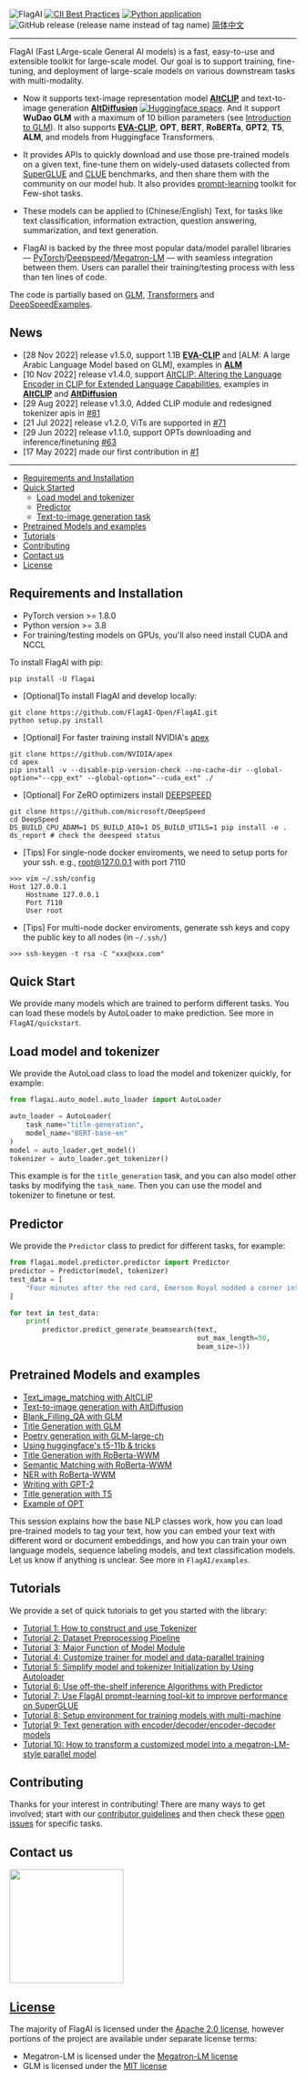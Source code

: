 ![FlagAI](logo.png)
[![CII Best Practices](https://bestpractices.coreinfrastructure.org/projects/6052/badge)](https://bestpractices.coreinfrastructure.org/projects/6052)
[![Python application](https://github.com/FlagAI-Open/FlagAI/actions/workflows/python-app.yml/badge.svg)](https://github.com/FlagAI-Open/FlagAI/actions/workflows/python-app.yml)
![GitHub release (release name instead of tag name)](https://img.shields.io/github/v/release/FlagAI-Open/FlagAI?include_prereleases&style=social)
[简体中文](README_zh.md)

--------------------------------------------------------------------------------


FlagAI (Fast LArge-scale General AI models) is a fast, easy-to-use and extensible toolkit for large-scale model. Our goal is to support training, fine-tuning, and deployment of large-scale models on various downstream tasks with multi-modality. 

* Now it supports text-image representation model [**AltCLIP**](https://github.com/FlagAI-Open/FlagAI/tree/master/examples/AltCLIP) and text-to-image generation [**AltDiffusion**](https://github.com/FlagAI-Open/FlagAI/tree/master/examples/AltDiffusion) [![Huggingface space](https://img.shields.io/badge/🤗-Huggingface%20Space-cyan.svg)](https://huggingface.co/spaces/BAAI/bilingual_stable_diffusion). And it support **WuDao GLM** with a maximum of 10 billion parameters (see [Introduction to GLM](/docs/GLM.md)). It also supports [**EVA-CLIP**](https://github.com/FlagAI-Open/FlagAI/tree/master/examples/EVA_CLIP), **OPT**, **BERT**, **RoBERTa**, **GPT2**, **T5**, **ALM**, and models from Huggingface Transformers.

* It provides APIs to quickly download and use those pre-trained models on a given text, fine-tune them on widely-used datasets collected from [SuperGLUE](https://super.gluebenchmark.com/) and [CLUE](https://github.com/CLUEbenchmark/CLUE) benchmarks, and then share them with the community on our model hub. It also provides [prompt-learning](/docs/TUTORIAL_7_PROMPT_LEARNING.md) toolkit for Few-shot tasks.   

* These models can be applied to (Chinese/English) Text, for tasks like text classification, information extraction, question answering, summarization, and text generation.

* FlagAI is backed by the three most popular data/model parallel libraries — [PyTorch](https://pytorch.org/)/[Deepspeed](https://www.deepspeed.ai/)/[Megatron-LM](https://github.com/NVIDIA/Megatron-LM) — with seamless integration between them. Users can parallel their training/testing process with less than ten lines of code.

The code is partially based on [GLM](https://github.com/THUDM/GLM), [Transformers](https://github.com/huggingface/transformers) and [DeepSpeedExamples](https://github.com/microsoft/DeepSpeedExamples/tree/master/Megatron-LM).

## News
- [28 Nov 2022] release v1.5.0, support 1.1B [**EVA-CLIP**](https://github.com/FlagAI-Open/FlagAI/tree/master/examples/EVA_CLIP) and [ALM: A large Arabic Language Model based on GLM], examples in [**ALM**](https://github.com/FlagAI-Open/FlagAI/tree/master/examples/ALM)
- [10 Nov 2022] release v1.4.0, support [AltCLIP: Altering the Language Encoder in CLIP for Extended Language Capabilities](https://arxiv.org/abs/2211.06679v1), examples in [**AltCLIP**](https://github.com/FlagAI-Open/FlagAI/tree/master/examples/AltCLIP) and [**AltDiffusion**](https://github.com/FlagAI-Open/FlagAI/tree/master/examples/AltDiffusion)
- [29 Aug 2022] release v1.3.0, Added CLIP module and redesigned tokenizer apis in [#81](https://github.com/FlagAI-Open/FlagAI/pull/81)
- [21 Jul 2022] release v1.2.0, ViTs are supported in [#71](https://github.com/FlagAI-Open/FlagAI/pull/71)
- [29 Jun 2022] release v1.1.0, support OPTs downloading and inference/finetuning [#63](https://github.com/FlagAI-Open/FlagAI/pull/63)
- [17 May 2022] made our first contribution in [#1](https://github.com/FlagAI-Open/FlagAI/pull/1)

--------------------------------------------------------------------------------

<!-- toc -->

- [Requirements and Installation](#requirements-and-installation)
- [Quick Started](#quick-start)
    - [Load model and tokenizer](#load-model-and-tokenizer)
    - [Predictor](#predictor)
    - [Text-to-image generation task](/examples/AltDiffusion/README.md)
- [Pretrained Models and examples](#pretrained-models-and-examples)
- [Tutorials](#tutorials)
- [Contributing](#contributing)
- [Contact us](#contact-us)
- [License](#license)

<!-- tocstop -->
## Requirements and Installation
* PyTorch version >= 1.8.0
* Python version >= 3.8
* For training/testing models on GPUs, you'll also need install CUDA and NCCL

To install FlagAI with pip:
```shell
pip install -U flagai
```

- [Optional]To install FlagAI and develop locally:

```shell
git clone https://github.com/FlagAI-Open/FlagAI.git
python setup.py install
```

- [Optional] For faster training install NVIDIA's [apex](https://github.com/NVIDIA/apex)
```
git clone https://github.com/NVIDIA/apex
cd apex
pip install -v --disable-pip-version-check --no-cache-dir --global-option="--cpp_ext" --global-option="--cuda_ext" ./
```
- [Optional] For ZeRO optimizers install [DEEPSPEED](https://github.com/microsoft/DeepSpeed)
```
git clone https://github.com/microsoft/DeepSpeed
cd DeepSpeed
DS_BUILD_CPU_ADAM=1 DS_BUILD_AIO=1 DS_BUILD_UTILS=1 pip install -e .
ds_report # check the deespeed status
```
- [Tips] For single-node docker enviroments, we need to setup ports for your ssh. e.g., root@127.0.0.1 with port 7110
```
>>> vim ~/.ssh/config
Host 127.0.0.1
    Hostname 127.0.0.1
    Port 7110
    User root
```
- [Tips] For multi-node docker enviroments, generate ssh keys and copy the public key to all nodes (in `~/.ssh/`)
```
>>> ssh-keygen -t rsa -C "xxx@xxx.com"
```

## Quick Start
We provide many models which are trained to perform different tasks. You can load these models by AutoLoader to make prediction. See more in `FlagAI/quickstart`.
## Load model and tokenizer
We provide the AutoLoad class to load the model and tokenizer quickly, for example:
```python
from flagai.auto_model.auto_loader import AutoLoader

auto_loader = AutoLoader(
    task_name="title-generation",
    model_name="BERT-base-en"
)
model = auto_loader.get_model()
tokenizer = auto_loader.get_tokenizer()
```
This example is for the `title_generation` task, and you can also model other tasks by modifying the `task_name`.
Then you can use the model and tokenizer to finetune or test.

## Predictor
We provide the `Predictor` class to predict for different tasks, for example:

```python
from flagai.model.predictor.predictor import Predictor
predictor = Predictor(model, tokenizer)
test_data = [
    "Four minutes after the red card, Emerson Royal nodded a corner into the path of the unmarked Kane at the far post, who nudged the ball in for his 12th goal in 17 North London derby appearances. Arteta's misery was compounded two minutes after half-time when Kane held the ball up in front of goal and teed up Son to smash a shot beyond a crowd of defenders to make it 3-0.The goal moved the South Korea talisman a goal behind Premier League top scorer Mohamed Salah on 21 for the season, and he looked perturbed when he was hauled off with 18 minutes remaining, receiving words of consolation from Pierre-Emile Hojbjerg.Once his frustrations have eased, Son and Spurs will look ahead to two final games in which they only need a point more than Arsenal to finish fourth.",
]

for text in test_data:
    print(
        predictor.predict_generate_beamsearch(text,
                                              out_max_length=50,
                                              beam_size=3))
```

## Pretrained Models and examples

* [Text_image_matching with AltCLIP](/examples/AltCLIP/README.md)
* [Text-to-image generation with AltDiffusion](/examples/AltDiffusion/README.md)
* [Blank_Filling_QA with GLM ](/docs/TUTORIAL_11_GLM_BLANK_FILLING_QA.md)
* [Title Generation with GLM ](/docs/TUTORIAL_12_GLM_EXAMPLE_TITLE_GENERATION.md)
* [Poetry generation with GLM-large-ch](docs/TUTORIAL_13_GLM_EXAMPLE_PEOTRY_GENERATION.md)
* [Using huggingface's t5-11b & tricks ](docs/TUTORIAL_14_HUGGINGFACE_T5.md)
* [Title Generation with RoBerta-WWM](/docs/TUTORIAL_15_BERT_EXAMPLE_TITLE_GENERATION.md)
* [Semantic Matching with RoBerta-WWM](/docs/TUTORIAL_16_BERT_EXAMPLE_SEMANTIC_MATCHING.md)
* [NER with RoBerta-WWM](/docs/TUTORIAL_17_BERT_EXAMPLE_NER.md)
* [Writing with GPT-2](/docs/TUTORIAL_18_GPT2_WRITING.md)
* [Title generation with T5](/docs/TUTORIAL_19_T5_EXAMPLE_TITLE_GENERATION.md)
* [Example of OPT](/examples/opt/README.md)

[//]: # (* [Supported tasks]&#40;/docs/TUTORIAL_20_SUPPORTED_TASKS.md&#41;)


This session explains how the base NLP classes work, how you can load pre-trained models to tag your
text, how you can embed your text with different word or document embeddings, and how you can train your own
language models, sequence labeling models, and text classification models. Let us know if anything is unclear. See more in `FlagAI/examples`.



## Tutorials
We provide a set of quick tutorials to get you started with the library:
* [Tutorial 1: How to construct and use Tokenizer](/docs/TUTORIAL_1_TOKENIZER.md)
* [Tutorial 2: Dataset Preprocessing Pipeline](/docs/TUTORIAL_2_DATASET.md)
* [Tutorial 3: Major Function of Model Module](/docs/TUTORIAL_3_MODEL.md)
* [Tutorial 4: Customize trainer for model and data-parallel training](/docs/TUTORIAL_4_TRAINER.md)
* [Tutorial 5: Simplify model and tokenizer Initialization by Using Autoloader](/docs/TUTORIAL_5_INSTRUCTIONS_FOR_AutoLoader.md)
* [Tutorial 6: Use off-the-shelf inference Algorithms with Predictor](/docs/TUTORIAL_6_INSTRUCTIONS_FOR_PREDICTOR.md)
* [Tutorial 7: Use FlagAI prompt-learning tool-kit to improve performance on SuperGLUE](/docs/TUTORIAL_7_PROMPT_LERANING.md)
* [Tutorial 8: Setup environment for training models with multi-machine](/docs/TUTORIAL_8_ENVIRONMENT_SETUP.md)
* [Tutorial 9: Text generation with encoder/decoder/encoder-decoder models](/docs/TUTORIAL_9_SEQ2SEQ_METHOD.md)
* [Tutorial 10: How to transform a customized model into a megatron-LM-style parallel model](/docs/TUTORIAL_10_MEGATRON.md)

## Contributing

Thanks for your interest in contributing! There are many ways to get involved;
start with our [contributor guidelines](CONTRIBUTING.md) and then
check these [open issues](https://github.com/FlagAI-Open/FlagAI/issues) for specific tasks.

## Contact us

<img src="./flagai_wechat.png" width = "200" height = "200"  align=center />

## [License](/LICENSE)
The majority of FlagAI is licensed under the [Apache 2.0 license](LICENSE), however portions of the project are available under separate license terms:

* Megatron-LM is licensed under the [Megatron-LM license](https://github.com/NVIDIA/Megatron-LM/blob/main/LICENSE)
* GLM is licensed under the [MIT license](https://github.com/THUDM/GLM/blob/main/LICENSE)
